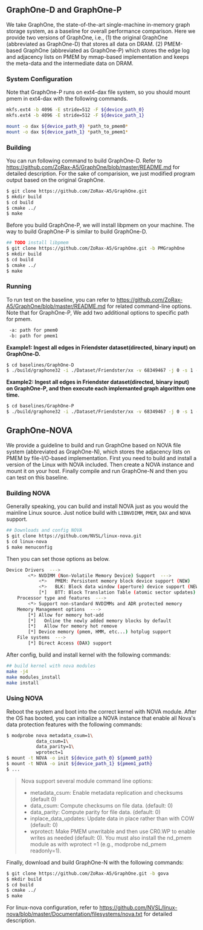 ## GraphOne-D and GraphOne-P
We take GraphOne, the state-of-the-art single-machine in-memory graph storage system, as a baseline for overall performance comparison. Here we provide two versions of GraphOne, i.e., (1) the original GraphOne (abbreviated as GraphOne-D) that stores all data on DRAM. (2) PMEM-based GraphOne (abbreviated as GraphOne-P) which stores the edge log and adjacency lists on PMEM by mmap-based implementation and keeps the meta-data and the intermediate data on DRAM. 

### System Configuration
Note that GraphOne-P runs on ext4-dax file system, so you should mount pmem in ext4-dax with the following commands.
```bash
mkfs.ext4 -b 4096 -E stride=512 -F ${device_path_0}
mkfs.ext4 -b 4096 -E stride=512 -F ${device_path_1}

mount -o dax ${device_path_0} *path_to_pmem0*
mount -o dax ${device_path_1} *path_to_pmem1*
```

### Building
You can run following command to build GraphOne-D. Refer to https://github.com/ZoRax-A5/GraphOne/blob/master/README.md for detailed description. For the sake of comparision, we just modified program output based on the original GraphOne.
```bash
$ git clone https://github.com/ZoRax-A5/GraphOne.git
$ mkdir build
$ cd build
$ cmake ../
$ make
```

Before you build GraphOne-P, we will install libpmem on your machine. The way to build GraphOne-P is similar to build GraphOne-D. 
```bash
## TODO install libpmem
$ git clone https://github.com/ZoRax-A5/GraphOne.git -b PMGraphOne
$ mkdir build
$ cd build
$ cmake ../
$ make
```

### Running

To run test on the baseline, you can refer to https://github.com/ZoRax-A5/GraphOne/blob/master/README.md for related command-line options. Note that for GraphOne-P, We add two additional options to specific path for pmem. 
```bash
 -a: path for pmem0
 -b: path for pmem1
```

**Example1: Ingest all edges in Friendster dataset(directed, binary input) on GraphOne-D.**

```bash
$ cd baselines/GraphOne-D
$ ./build/graphone32 -i ./Dataset/Friendster/xx -v 68349467 -j 0 -s 1 -d 1 -t 16

```

**Example2: Ingest all edges in Friendster dataset(directed, binary input) on GraphOne-P, and then execute each implemanted graph algorithm one time.**

```bash
$ cd baselines/GraphOne-P
$ ./build/graphone32 -i ./Dataset/Friendster/xx -v 68349467 -j 0 -s 1 -d 1 -t 16 -a *path_to_pmem0*/XPGraphDB0/ -b *path_to_pmem1*/XPGraphDB1/
```

## GraphOne-NOVA

We provide a guideline to build and run GraphOne based on NOVA file system (abbreviated as GraphOne-N), which stores the adjacency lists on PMEM by file-I/O-based implementation. First you need to build and install a version of the Linux with NOVA included. Then create a NOVA instance and mount it on your host. Finally compile and run GraphOne-N and then you can test on this baseline.

### Building NOVA

Generally speaking, you can build and install NOVA just as you would the mainline Linux source.  Just notice build with  `LIBNVDIMM`, `PMEM`, `DAX` and `NOVA` support. 

```bash
## Downloads and config NOVA
$ git clone https://github.com/NVSL/linux-nova.git
$ cd linux-nova
$ make menuconfig
```

Then you can set those options as below.

```bash
Device Drivers  --->
        <*> NVDIMM (Non-Volatile Memory Device) Support  --->
            <*>   PMEM: Persistent memory block device support (NEW)
            <*>   BLK: Block data window (aperture) device support (NEW)
            [*]   BTT: Block Translation Table (atomic sector updates)
    Processor type and features  --->
        <*> Support non-standard NVDIMMs and ADR protected memory
    Memory Management options  --->
        [*] Allow for memory hot-add
        [*]   Online the newly added memory blocks by default
        [*]   Allow for memory hot remove
        [*] Device memory (pmem, HMM, etc...) hotplug support
    File systems  --->
        [*] Direct Access (DAX) support
```

After config, build and install kernel with the following commands:

```bash
## build kernel with nova modules
make -j4
make modules_install
make install
```

### Using NOVA

Reboot the system and boot into the correct kernel with NOVA module. After the OS has booted, you can initialize a NOVA instance that enable all Nova's data protection features with the following commands:

```bash
$ modprobe nova metadata_csum=1\
  	       data_csum=1\
	       data_parity=1\
	       wprotect=1
$ mount -t NOVA -o init ${device_path_0} ${pmem0_path}
$ mount -t NOVA -o init ${device_path_1} ${pmem1_path}
$ ...
```

> Nova support several module command line options: 
>
> * metadata_csum: Enable metadata replication and checksums (default 0)
> * data_csum: Compute checksums on file data. (default: 0)
> * data_parity: Compute parity for file data. (default: 0)
> * inplace_data_updates:  Update data in place rather than with COW (default: 0)
> * wprotect: Make PMEM unwritable and then use CR0.WP to enable writes as needed (default: 0).  You must also install the nd_pmem module as with wprotect =1 (e.g., modprobe nd_pmem readonly=1).

Finally, download and build GraphOne-N with the following commands:

```bash
$ git clone https://github.com/ZoRax-A5/GraphOne.git -b gova
$ mkdir build
$ cd build
$ cmake ../
$ make
```

For linux-nova configuration, refer to https://github.com/NVSL/linux-nova/blob/master/Documentation/filesystems/nova.txt for detailed description.

